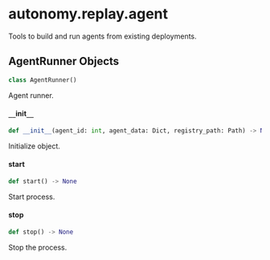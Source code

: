 <a id="autonomy.replay.agent"></a>

# autonomy.replay.agent

Tools to build and run agents from existing deployments.

<a id="autonomy.replay.agent.AgentRunner"></a>

## AgentRunner Objects

```python
class AgentRunner()
```

Agent runner.

<a id="autonomy.replay.agent.AgentRunner.__init__"></a>

#### `__`init`__`

```python
def __init__(agent_id: int, agent_data: Dict, registry_path: Path) -> None
```

Initialize object.

<a id="autonomy.replay.agent.AgentRunner.start"></a>

#### start

```python
def start() -> None
```

Start process.

<a id="autonomy.replay.agent.AgentRunner.stop"></a>

#### stop

```python
def stop() -> None
```

Stop the process.

